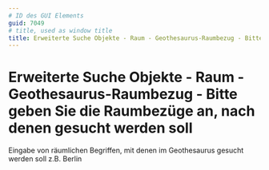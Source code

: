 ```yaml
---
# ID des GUI Elements
guid: 7049
# title, used as window title
title: Erweiterte Suche Objekte - Raum - Geothesaurus-Raumbezug - Bitte geben Sie die Raumbezüge an, nach denen gesucht werden soll
---
```


# Erweiterte Suche Objekte - Raum - Geothesaurus-Raumbezug - Bitte geben Sie die Raumbezüge an, nach denen gesucht werden soll

Eingabe von räumlichen Begriffen, mit denen im Geothesaurus gesucht werden soll z.B. Berlin

